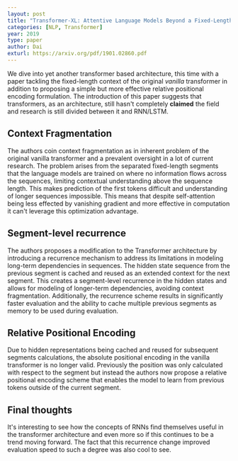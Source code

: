 ```yaml
---
layout: post
title: "Transformer-XL: Attentive Language Models Beyond a Fixed-Length Context"
categories: [NLP, Transformer]
year: 2019
type: paper
author: Dai
exturl: https://arxiv.org/pdf/1901.02860.pdf
---
```


We dive into yet another transformer based architecture, this time with a paper tackling the fixed-length context of the original *vanilla* transformer in addition to proposing a simple but more effective relative positional encoding formulation. The introduction of this paper suggests that transformers, as an architecture, still hasn't completely **claimed** the field and research is still divided between it and RNN/LSTM. 

## Context Fragmentation
The authors coin context fragmentation as in inherent problem of the original vanilla transformer and a prevalent oversight in a lot of current research. The problem arises from the separated fixed-length segments that the language models are trained on where no information flows across the sequences, limiting contextual understanding above the sequence length. This makes prediction of the first tokens difficult and understanding of longer sequences impossible. This means that despite self-attention being less effected by vanishing gradient and more effective in computation it can't leverage this optimization advantage.

## Segment-level recurrence
The authors proposes a modification to the Transformer architecture by introducing a recurrence mechanism to address its limitations in modeling long-term dependencies in sequences. The hidden state sequence from the previous segment is cached and reused as an extended context for the next segment. This creates a segment-level recurrence in the hidden states and allows for modeling of longer-term dependencies, avoiding context fragmentation. Additionally, the recurrence scheme results in significantly faster evaluation and the ability to cache multiple previous segments as memory to be used during evaluation.

## Relative Positional Encoding
Due to hidden representations being cached and reused for subsequent segments calculations, the absolute positional encoding in the vanilla transformer is no longer valid. Previously the position was only calculated with respect to the segment but instead the authors now propose a relative positional encoding scheme that enables the model to learn from previous tokens outside of the current segment. 

## Final thoughts
It's interesting to see how the concepts of RNNs find themselves useful in the transformer architecture and even more so if this continues to be a trend moving forward. The fact that this recurrence change improved evaluation speed to such a degree was also cool to see. 






